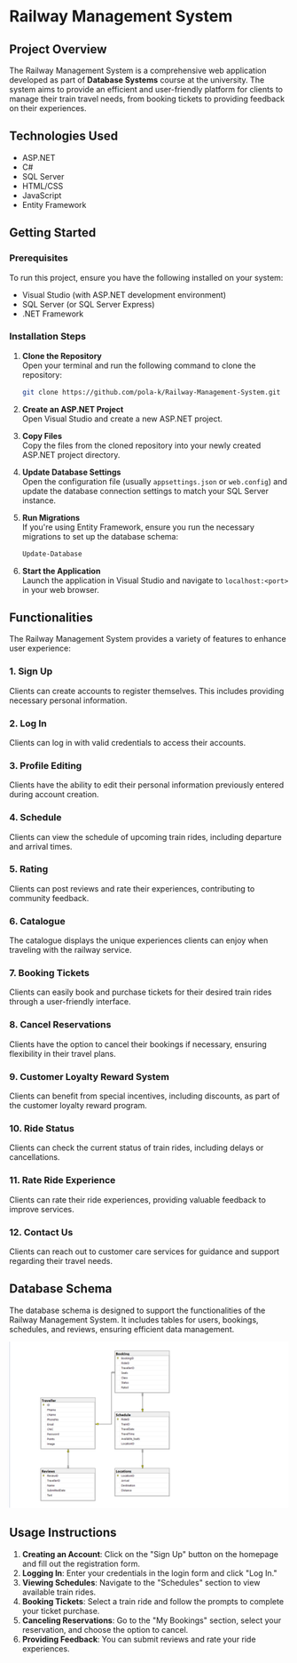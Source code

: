 # Railway Management System

## Project Overview
The Railway Management System is a comprehensive web application developed as part of **Database Systems** course at the university. The system aims to provide an efficient and user-friendly platform for clients to manage their train travel needs, from booking tickets to providing feedback on their experiences. 

## Technologies Used
- ASP.NET
- C#
- SQL Server
- HTML/CSS
- JavaScript
- Entity Framework

## Getting Started

### Prerequisites
To run this project, ensure you have the following installed on your system:
- Visual Studio (with ASP.NET development environment)
- SQL Server (or SQL Server Express)
- .NET Framework

### Installation Steps
1. **Clone the Repository**  
   Open your terminal and run the following command to clone the repository:
   ```bash
   git clone https://github.com/pola-k/Railway-Management-System.git
   ```
   
2. **Create an ASP.NET Project**  
   Open Visual Studio and create a new ASP.NET project.

3. **Copy Files**  
   Copy the files from the cloned repository into your newly created ASP.NET project directory.

4. **Update Database Settings**  
   Open the configuration file (usually `appsettings.json` or `web.config`) and update the database connection settings to match your SQL Server instance.

5. **Run Migrations**  
   If you're using Entity Framework, ensure you run the necessary migrations to set up the database schema:
   ```bash
   Update-Database
   ```

6. **Start the Application**  
   Launch the application in Visual Studio and navigate to `localhost:<port>` in your web browser.

## Functionalities
The Railway Management System provides a variety of features to enhance user experience:

### 1. Sign Up
Clients can create accounts to register themselves. This includes providing necessary personal information.

### 2. Log In
Clients can log in with valid credentials to access their accounts.

### 3. Profile Editing
Clients have the ability to edit their personal information previously entered during account creation.

### 4. Schedule
Clients can view the schedule of upcoming train rides, including departure and arrival times.

### 5. Rating
Clients can post reviews and rate their experiences, contributing to community feedback.

### 6. Catalogue
The catalogue displays the unique experiences clients can enjoy when traveling with the railway service.

### 7. Booking Tickets
Clients can easily book and purchase tickets for their desired train rides through a user-friendly interface.

### 8. Cancel Reservations
Clients have the option to cancel their bookings if necessary, ensuring flexibility in their travel plans.

### 9. Customer Loyalty Reward System
Clients can benefit from special incentives, including discounts, as part of the customer loyalty reward program.

### 10. Ride Status
Clients can check the current status of train rides, including delays or cancellations.

### 11. Rate Ride Experience
Clients can rate their ride experiences, providing valuable feedback to improve services.

### 12. Contact Us
Clients can reach out to customer care services for guidance and support regarding their travel needs.

## Database Schema
The database schema is designed to support the functionalities of the Railway Management System. It includes tables for users, bookings, schedules, and reviews, ensuring efficient data management.

![Database Schema](Database_Schema.png)

## Usage Instructions
1. **Creating an Account**: Click on the "Sign Up" button on the homepage and fill out the registration form.
2. **Logging In**: Enter your credentials in the login form and click "Log In."
3. **Viewing Schedules**: Navigate to the "Schedules" section to view available train rides.
4. **Booking Tickets**: Select a train ride and follow the prompts to complete your ticket purchase.
5. **Canceling Reservations**: Go to the "My Bookings" section, select your reservation, and choose the option to cancel.
6. **Providing Feedback**: You can submit reviews and rate your ride experiences.
